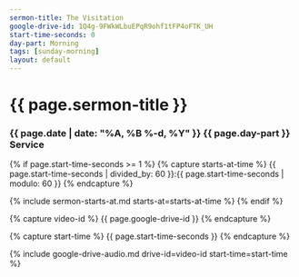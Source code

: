 ```yaml
---
sermon-title: The Visitation
google-drive-id: 1Q4g-9FWkWLbuEPqR9ohf1tFP4oFTK_UH
start-time-seconds: 0
day-part: Morning
tags: [sunday-morning]
layout: default
---
```


# {{ page.sermon-title }}

### {{ page.date | date: "%A, %B %-d, %Y" }} {{ page.day-part }} Service

{% if page.start-time-seconds >= 1 %}
{% capture starts-at-time %}
{{ page.start-time-seconds | divided_by: 60 }}:{{ page.start-time-seconds | modulo: 60 }}
{% endcapture %}

{% include sermon-starts-at.md starts-at=starts-at-time %}
{% endif %}

{% capture video-id %}
{{ page.google-drive-id }}
{% endcapture %}

{% capture start-time %}
{{ page.start-time-seconds }}
{% endcapture %}

{% include google-drive-audio.md drive-id=video-id start-time=start-time %}
